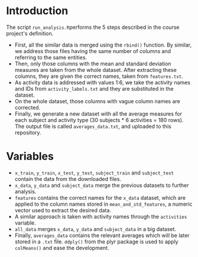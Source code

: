 # Introduction

The script `run_analysis.R`performs the 5 steps described in the course project's definition.

- First, all the similar data is merged using the `rbind()` function. By similar, we address those files having the same number of columns and referring to the same entities.
- Then, only those columns with the mean and standard deviation measures are taken from the whole dataset. After extracting these columns, they are given the correct names, taken from `features.txt`.
- As activity data is addressed with values 1:6, we take the activity names and IDs from `activity_labels.txt` and they are substituted in the dataset.
- On the whole dataset, those columns with vague column names are corrected.
- Finally, we generate a new dataset with all the average measures for each subject and activity type (30 subjects \* 6 activities = 180 rows). The output file is called `averages_data.txt`, and uploaded to this repository.

# Variables

- `x_train`, `y_train`, `x_test`, `y_test`, `subject_train` and `subject_test` contain the data from the downloaded files.
- `x_data`, `y_data` and `subject_data` merge the previous datasets to further analysis.
- `features` contains the correct names for the `x_data` dataset, which are applied to the column names stored in `mean_and_std_features`, a numeric vector used to extract the desired data.
- A similar approach is taken with activity names through the `activities` variable.
- `all_data` merges `x_data`, `y_data` and `subject_data` in a big dataset.
- Finally, `averages_data` contains the relevant averages which will be later stored in a `.txt` file. `ddply()` from the plyr package is used to apply `colMeans()` and ease the development.
